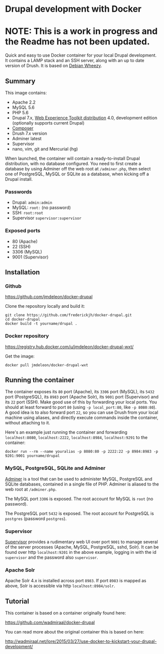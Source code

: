 Drupal development with Docker
==============================
NOTE: This is a work in progress and the Readme has not been updated.
==============================
Quick and easy to use Docker container for your local Drupal development. It contains a LAMP stack and an SSH server, along with an up to date version of Drush. It is based on [Debian Wheezy](https://wiki.debian.org/DebianWheezy).

Summary
-------

This image contains:

* Apache 2.2
* MySQL 5.6
* PHP 5.6
* Drupal 7.x, [Web Experience Toolkit distribution](https://www.drupal.org/project/wetkit) 4.0, development edition (optionally supports current Drupal)
* [Composer](https://getcomposer.org/)
* Drush 7.x version
* Adminer latest
* Supervisor
* nano, vim, git and Mercurial (hg)

When launched, the container will contain a ready-to-install Drupal distribution, with no database configured. You need to first create a database by using Adminer off the web root at `/adminer.php`, then select one of PostgreSQL, MySQL or SQLite as a database, when kicking off a Drupal install.

### Passwords

* Drupal: `admin:admin`
* MySQL: `root:` (no password)
* SSH: `root:root`
* Supervisor `supervisor:supervisor`

### Exposed ports

* 80 (Apache)
* 22 (SSH)
* 3306 (MySQL)
* 9001 (Supervisor)

Installation
------------

### Github

https://github.com/jmdeleon/docker-drupal

Clone the repository locally and build it:

	git clone https://github.com/frederickjh/docker-drupal.git
	cd docker-drupal
	docker build -t yourname/drupal .

### Docker repository

https://registry.hub.docker.com/u/jmdeleon/docker-drupal-wxt/

Get the image:

	docker pull jmdeleon/docker-drupal-wxt

Running the container
---------------------

The container exposes its `80` port (Apache), its `3306` port (MySQL), its `5432` port (PostgreSQL), its `8983` port (Apache Solr), its `9001` port (Supervisor) and its `22` port (SSH). Make good use of this by forwarding your local ports. You should at least forward to port `80` (using `-p local_port:80`, like `-p 8080:80`). A good idea is to also forward port `22`, so you can use Drush from your local machine using aliases, and directly execute commands inside the container, without attaching to it.

Here's an example just running the container and forwarding `localhost:8080`, `localhost:2222`, `localhost:8984`, `localhost:9291` to the container:

	docker run --rm --name youralias -p 8080:80 -p 2222:22 -p 8984:8983 -p 9201:9001 yourname/drupal

### MySQL, PostgreSQL, SQLite and Adminer

[Adminer](http://www.adminer.org/) is a tool that can be used to administer MySQL, PostgreSQL and SQLite databases, contained in a single file of PHP. Adminer is aliased to the web root at `/adminer.php`.

The MySQL port `3306` is exposed. The root account for MySQL is `root` (no password).

The PostgreSQL port `5432` is exposed. The root account for PostgreSQL is `postgres` (password `postgres`).

### Supervisor

[Supervisor](http://supervisord.org/) provides a rudimentary web UI over port `9001` to manage several of the server processes (Apache, MySQL, PostgreSQL, sshd, Solr). It can be found over http `localhost:9201` in the above example, logging in with the id `supervisor` and the password also `supervisor`.

### Apache Solr

Apache Solr 4.x is installed across port `8983`. If port `8983` is mapped as above, Solr is accessible via http `localhost:8984/solr`.

Tutorial
--------

This container is based on a container originally found here:

https://github.com/wadmiraal/docker-drupal

You can read more about the original container this is based on here: 

http://wadmiraal.net/lore/2015/03/27/use-docker-to-kickstart-your-drupal-development/
